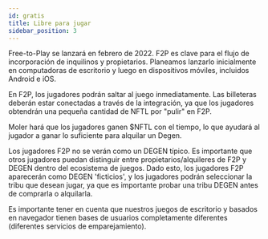 ```yaml
---
id: gratis
title: Libre para jugar
sidebar_position: 3
---
```


Free-to-Play se lanzará en febrero de 2022. F2P es clave para el flujo de incorporación de inquilinos y propietarios. Planeamos lanzarlo inicialmente en computadoras de escritorio y luego en dispositivos móviles, incluidos Android e iOS.

En F2P, los jugadores podrán saltar al juego inmediatamente. Las billeteras deberán estar conectadas a través de la integración, ya que los jugadores obtendrán una pequeña cantidad de NFTL por "pulir" en F2P.

Moler hará que los jugadores ganen $NFTL con el tiempo, lo que ayudará al jugador a ganar lo suficiente para alquilar un Degen.

Los jugadores F2P no se verán como un DEGEN típico. Es importante que otros jugadores puedan distinguir entre propietarios/alquileres de F2P y DEGEN dentro del ecosistema de juegos. Dado esto, los jugadores F2P aparecerán como DEGEN 'ficticios', y los jugadores podrán seleccionar la tribu que desean jugar, ya que es importante probar una tribu DEGEN antes de comprarla o alquilarla.

Es importante tener en cuenta que nuestros juegos de escritorio y basados en navegador tienen bases de usuarios completamente diferentes (diferentes servicios de emparejamiento).
